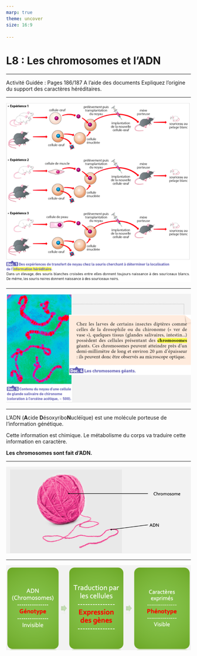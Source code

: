 ```yaml
---
marp: true
theme: uncover
size: 16:9

---
```

<!-- paginate: true -->

# L8 : Les chromosomes et l’ADN

---

Activité Guidée : Pages 186/187
A l’aide des documents Expliquez l’origine du support des caractères héréditaires.  

---

![bg fit](../Ressources/Photos/L81.png)

---

![bg fit](../Ressources/Photos/L82.png) 

---

L’ADN (**A**cide **D**ésoxyribo**N**ucléïque) est une molécule porteuse de l’information génétique. 

Cette information est chimique. Le métabolisme du corps va traduire cette information en caractère. 

**Les chromosomes sont fait d’ADN.**

---

![bg fit](../Ressources/Photos/L83.png)

---

![bg fit](../Ressources/Photos/L84.png)

